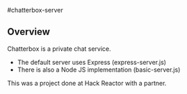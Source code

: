 #chatterbox-server

## Overview

Chatterbox is a private chat service. 
- The default server uses Express (express-server.js)
- There is also a Node JS implementation (basic-server.js)

This was a project done at Hack Reactor with a partner.